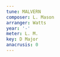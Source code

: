 ```yaml
---
tune: MALVERN
composer: L. Mason
arranger: Watts
year: '-'
meter: L. M.
key: D Major
anacrusis: 0
---
```

